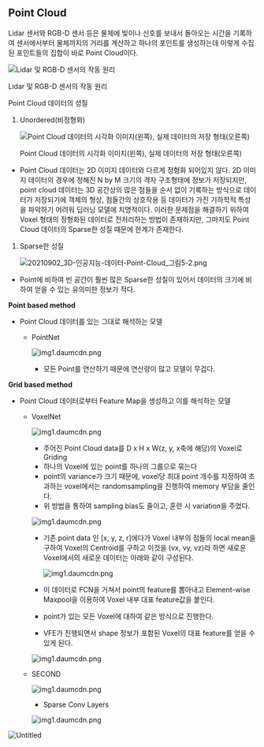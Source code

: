 ## **Point Cloud**
Lidar 센서와 RGB-D 센서 등은 물체에 빛이나 신호를 보내서 돌아오는 시간을 기록하여 센서에서부터 물체까지의 거리를 계산하고 하나의 포인트를 생성하는데 이렇게 수집된 포인트들의 집합이 바로 Point Cloud이다.

![Lidar 및 RGB-D 센서의 작동 원리](https://github.com/zzun-d/TIL/blob/master/Study%20for%20Autonomus%20Driving/assets/Untitled%20(1).png?raw=true)

Lidar 및 RGB-D 센서의 작동 원리

Point Cloud 데이터의 성질

1. Unordered(비정형화)
    
    ![Point Cloud 데이터의 시각화 이미지(왼쪽), 실제 데이터의 저장 형태(오른쪽)](https://github.com/zzun-d/TIL/blob/master/Study%20for%20Autonomus%20Driving/assets/Untitled%20(2).png?raw=true)
    
    Point Cloud 데이터의 시각화 이미지(왼쪽), 실제 데이터의 저장 형태(오른쪽)
    
- Point Cloud 데이터는 2D 이미지 데이터와 다르게 정형화 되어있지 않다.
2D 이미지 데이터의 경우에 정해진 N by M 크기의 격자 구조형태에 정보가 저장되지만, point cloud 데이터는 3D 공간상의 많은 점들을 순서 없이 기록하는 방식으로 데이터가 저장되기에 객체의 형상, 점들간의 상호작용 등 데이터가 가진 기하학적 특성을 파악하기 어려워 딥러닝 모델에 치명적이다.
이러한 문제점을 해결하기 위하여 Voxel 형태의 정형화된 데이터로 전처리하는 방법이 존재하지만, 그마저도 Point Cloud 데이터의 Sparse한 성질 때문에 한계가 존재한다.
1. Sparse한 성질
    
    ![20210902_3D-인공지능-데이터-Point-Cloud_그림5-2.png](https://github.com/zzun-d/TIL/blob/master/Study%20for%20Autonomus%20Driving/assets/Untitled%20(3).png?raw=true)
    
- Point에 비하여 빈 공간이 훨씬 많은 Sparse한 성질이 있어서 데이터의 크기에 비하여 얻을 수 있는 유의미한 정보가 적다.

**Point based method**

- Point Cloud 데이터를 있는 그대로 해석하는 모델
    - PointNet
        
        ![img1.daumcdn.png](https://github.com/zzun-d/TIL/blob/master/Study%20for%20Autonomus%20Driving/assets/Untitled%20(4).png?raw=true)
        
        - 모든 Point를 연산하기 때문에 연산량이 많고 모델이 무겁다.
    

**Grid based method**

- Point Cloud 데이터로부터 Feature Map을 생성하고 이를 해석하는 모델
    - VoxelNet
        
        ![img1.daumcdn.png](https://github.com/zzun-d/TIL/blob/master/Study%20for%20Autonomus%20Driving/assets/Untitled%20(5).png?raw=true)
        
        - 주어진 Point Cloud data를 D x H x W(z, y, x축에 해당)의 Voxel로 Griding
        - 하나의 Voxel에 있는 point를 하나의 그룹으로 묶는다
        - point의 variance가 크기 때문에, voxel당 최대 point 개수를 지정하여 초과하는 voxel에서는 randomsampling을 진행하여 memory 부담을 줄인다.
        - 위 방법을 통하여 sampling bias도 줄이고, 훈련 시 variation을 주었다.
        
        ![img1.daumcdn.png](https://github.com/zzun-d/TIL/blob/master/Study%20for%20Autonomus%20Driving/assets/Untitled%20(6).png?raw=true)
        
        - 기존 point data 인 [x, y, z, r]에다가 Voxel 내부의 점들의 local mean을 구하여 Voxel의 Centroid를 구하고 이것을 (vx, vy, vz)라 하면 새로운 Voxel에서의 새로운 데이터는 아래와 같이 구성된다.
            
            ![img1.daumcdn.png](https://github.com/zzun-d/TIL/blob/master/Study%20for%20Autonomus%20Driving/assets/Untitled%20(7).png?raw=true)
            
        - 이 데이터로 FCN을 거쳐서 point의 feature를 뽑아내고 Element-wise Maxpool을 이용하여 Voxel 내부 대표 feature값을 붙인다.
        - point가 있는 모든 Voxel에 대하여 같은 방식으로 진행한다.
        - VFE가 진행되면서 shape 정보가 포함된 Voxel의 대표 feature를 얻을 수 있게 된다.
        
        ![img1.daumcdn.png](https://github.com/zzun-d/TIL/blob/master/Study%20for%20Autonomus%20Driving/assets/Untitled%20(8).png?raw=true)
        
    - SECOND
        
        ![img1.daumcdn.png](https://github.com/zzun-d/TIL/blob/master/Study%20for%20Autonomus%20Driving/assets/Untitled%20(9).png?raw=true)
        
        - Sparse Conv Layers
        
        ![img1.daumcdn.png](https://github.com/zzun-d/TIL/blob/master/Study%20for%20Autonomus%20Driving/assets/Untitled%20(10).png?raw=true)
        
    

![Untitled](https://github.com/zzun-d/TIL/blob/master/Study%20for%20Autonomus%20Driving/assets/Untitled%20(11).png?raw=true)